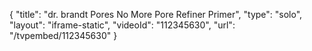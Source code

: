 {
    "title": "dr. brandt Pores No More Pore Refiner Primer",
    "type": "solo",
    "layout": "iframe-static",
    "videoId": "112345630",
    "url": "\/tvpembed\/112345630"
}